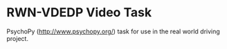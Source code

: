 # RWN-VDEDP Video Task

PsychoPy (http://www.psychopy.org/) task for use in the real world driving project.


